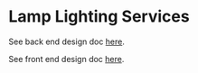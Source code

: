 # Lamp Lighting Services
See back end design doc [here](https://coda.io/d/_dvWVAhGSWx1/Lamp-Lighting-Services-Back-End_su9Xe).

See front end design doc [here](https://coda.io/d/_dptdPH7BwbZ/Lamp-Lighting-Services-Front-End_su9Xe).
